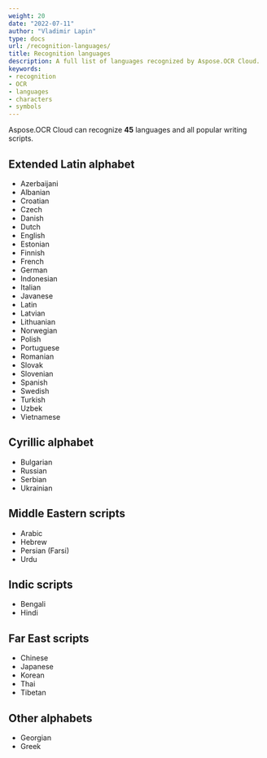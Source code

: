 ```yaml
---
weight: 20
date: "2022-07-11"
author: "Vladimir Lapin"
type: docs
url: /recognition-languages/
title: Recognition languages
description: A full list of languages recognized by Aspose.OCR Cloud.
keywords:
- recognition
- OCR
- languages
- characters
- symbols
---
```


Aspose.OCR Cloud can recognize **45** languages and all popular writing scripts.

## Extended Latin alphabet

- Azerbaijani
- Albanian
- Croatian
- Czech
- Danish
- Dutch
- English
- Estonian
- Finnish
- French
- German
- Indonesian
- Italian
- Javanese
- Latin
- Latvian
- Lithuanian
- Norwegian
- Polish
- Portuguese
- Romanian
- Slovak
- Slovenian
- Spanish
- Swedish
- Turkish
- Uzbek
- Vietnamese

## Cyrillic alphabet

- Bulgarian
- Russian
- Serbian
- Ukrainian

## Middle Eastern scripts

- Arabic
- Hebrew
- Persian (Farsi)
- Urdu

## Indic scripts

- Bengali
- Hindi

## Far East scripts

- Chinese
- Japanese
- Korean
- Thai
- Tibetan

## Other alphabets

- Georgian
- Greek
